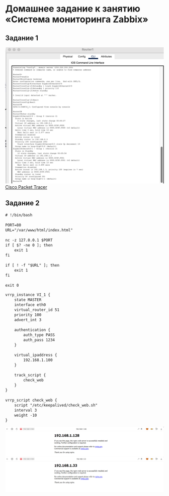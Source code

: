 # Домашнее задание к занятию «Система мониторинга Zabbix»

## Задание 1
![Описание изображения](/screen_1.png)
[Cisco Packet Tracer](pkt/hsrp.pkt)

## Задание 2

```
# !/bin/bash

PORT=80
URL="/var/www/html/index.html"

nc -z 127.0.0.1 $PORT
if [ $? -ne 0 ]; then
    exit 1
fi

if [ ! -f "$URL" ]; then
    exit 1
fi

exit 0
```


```
vrrp_instance VI_1 {
    state MASTER
    interface eth0
    virtual_router_id 51
    priority 100
    advert_int 3

    authentication {
        auth_type PASS
        auth_pass 1234
    }

    virtual_ipaddress {
        192.168.1.100
    }

    track_script {
        check_web
    }
}

vrrp_script check_web {
    script "/etc/keepalived/check_web.sh"
    interval 3
    weight -10
}
```

![Описание изображения](/screen_2.png)
![Описание изображения](/screen_3.png)